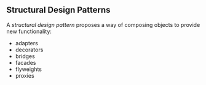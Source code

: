 ## Structural Design Patterns

A *structural design pattern* proposes a way of composing objects to provide new functionality:

- adapters
- decorators
- bridges
- facades
- flyweights
- proxies